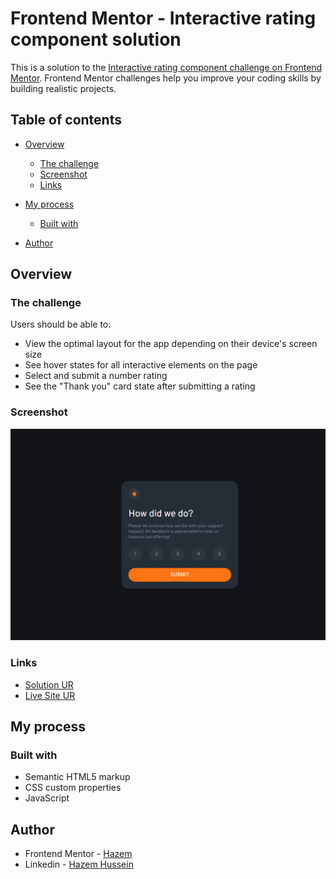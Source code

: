 # Frontend Mentor - Interactive rating component solution

This is a solution to the [Interactive rating component challenge on Frontend Mentor](https://www.frontendmentor.io/challenges/interactive-rating-component-koxpeBUmI). Frontend Mentor challenges help you improve your coding skills by building realistic projects.

## Table of contents

- [Overview](#overview)
  - [The challenge](#the-challenge)
  - [Screenshot](#screenshot)
  - [Links](#links)
- [My process](#my-process)

  - [Built with](#built-with)


- [Author](#author)

## Overview

### The challenge

Users should be able to:

- View the optimal layout for the app depending on their device's screen size
- See hover states for all interactive elements on the page
- Select and submit a number rating
- See the "Thank you" card state after submitting a rating

### Screenshot

![screenshot](Frontend%20Mentor%20_%20Interactive%20rating%20component.png)



### Links

- [Solution UR](https://your-solution-url.com)
- [Live Site UR](https://hazemhussein14.github.io/Interactive-rating-component/)

## My process

### Built with

- Semantic HTML5 markup
- CSS custom properties
- JavaScript








## Author


- Frontend Mentor - [Hazem](https://www.frontendmentor.io/profile/HazemHussein14)
- Linkedin - [Hazem Hussein](https://www.linkedin.com/in/hazem-hussein/)

